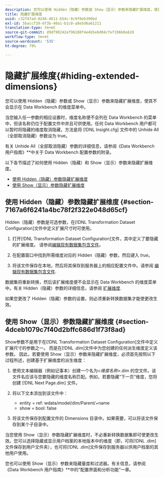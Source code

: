 ```yaml
---
description: 您可以使用 Hidden（隐藏）参数或 Show（显示）参数来隐藏扩展维度，使其不会显示在 Data Workbench 的维度菜单中。
title: 隐藏扩展维度
uuid: c32f47ad-0246-4611-b54c-0c9f0eb396bd
exl-id: 5baccf39-6f3b-40a1-b1c0-a8e5d6a61211
translation-type: tm+mt
source-git-commit: d9df90242ef96188f4e4b5e6d04cfef196b0a628
workflow-type: tm+mt
source-wordcount: '535'
ht-degree: 79%

---
```


# 隐藏扩展维度{#hiding-extended-dimensions}

您可以使用 Hidden（隐藏）参数或 Show（显示）参数来隐藏扩展维度，使其不会显示在 Data Workbench 的维度菜单中。

当您输入任一参数的相应设置时，维度名称便不会列在 Data Workbench 的菜单中，但该名称仍位于配置文件中并且可供使用。任何 Data Workbench 用户都可以暂时将隐藏的维度取消隐藏，方法是将 [!DNL Insight.cfg] 文件中的 Unhide All（全部取消隐藏）参数设为 true。

有关 Unhide All（全部取消隐藏）参数的详细信息，请参阅《Data Workbench 用户指南》**&#x200B;中关于 Data Workbench 配置参数的附录。

以下各节描述了如何使用 Hidden（隐藏）和 Show（显示）参数来隐藏扩展维度。

* [使用 Hidden（隐藏）参数隐藏扩展维度](../../../../home/c-dataset-const-proc/c-dataset-config-tools/c-hide-dataset-comp/c-hide-ex-dim.md#section-7167a6f6241a4bc78f2f322e048d65cf)
* [使用 Show（显示）参数隐藏扩展维度](../../../../home/c-dataset-const-proc/c-dataset-config-tools/c-hide-dataset-comp/c-hide-ex-dim.md#section-4dceb1079c7f40d2bffc686d1f73f8ad)

## 使用 Hidden（隐藏）参数隐藏扩展维度  {#section-7167a6f6241a4bc78f2f322e048d65cf}

Hidden（隐藏）参数是可选参数，在[!DNL Transformation Dataset Configuration]文件中定义扩展尺寸时可使用。

1. 打开[!DNL Transformation Dataset Configuration]文件，其中定义了要隐藏的扩展维度。 请参阅[编辑现有数据集包含文件](../../../../home/c-dataset-const-proc/c-dataset-inc-files/c-work-dataset-inc-files/t-edit-ex-dataset-inc-files.md#task-456c04e38ebc425fb35677a6bb6aa077)。

1. 在配置窗口中找到所需维度对应的 Hidden（隐藏）参数，然后键入 *true*。
1. 将该文件保存在本地，然后将其保存到服务器上的相应配置文件中。请参阅 [编辑现有数据集包含文件](../../../../home/c-dataset-const-proc/c-dataset-inc-files/c-work-dataset-inc-files/t-edit-ex-dataset-inc-files.md#task-456c04e38ebc425fb35677a6bb6aa077).

数据集将重新转换，然后该扩展维度便不会显示在 Data Workbench 的维度菜单中。有关 Hidden（隐藏）参数的详细信息，请参阅 [扩展维度](../../../../home/c-dataset-const-proc/c-ex-dim/c-abt-ex-dim.md).

如果您更改了 Hidden（隐藏）参数的设置，则必须重新转换数据集才能使更改生效。

## 使用 Show（显示）参数隐藏扩展维度  {#section-4dceb1079c7f40d2bffc686d1f73f8ad}

Show参数不是用于在[!DNL Transformation Dataset Configuration]文件中定义扩展尺寸的参数之一。 而是在[!DNL .dim]文件中为您创建的任何派生维度定义该参数。 因此，若要使用 Show（显示）参数来隐藏扩展维度，必须首先按照以下过程所述，创建基于扩展维度的派生维度：

1. 使用文本编辑器（例如记事本）创建一个名为&lt;*维度名称*>.dim 的空文件。该文件名应该与您要隐藏的维度名称匹配。例如，若要隐藏“下一页”维度，您将创建 [!DNL Next Page.dim] 文件。

1. 将以下文本添加到该文件中：

   * entity = ref: wdata/model/dim/Parent/+name
   * show = bool: false

1. 将该文件保存到配置文件的 Dimensions 目录中。如果需要，可以将该文件保存到某个子目录中。

当您使用 Show（显示）参数隐藏扩展维度时，不必重新转换数据集即可使更改生效。您可以选择隐藏或显示用户档案的本地版本中的维度（即，可将[!DNL .dim]文件保存到用户文件夹），也可将[!DNL .dim]文件保存到服务器以供用户档案的其他用户使用。

您也可以使用 Show（显示）参数来隐藏量度和过滤器。有关信息，请参阅《Data Workbench 用户指南》**&#x200B;中的“配置界面和分析功能”一章。
